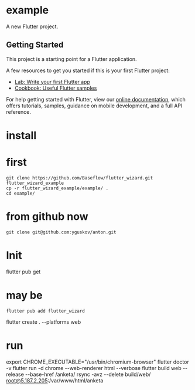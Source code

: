 # example

A new Flutter project.

## Getting Started

This project is a starting point for a Flutter application.

A few resources to get you started if this is your first Flutter project:

- [Lab: Write your first Flutter app](https://flutter.dev/docs/get-started/codelab)
- [Cookbook: Useful Flutter samples](https://flutter.dev/docs/cookbook)

For help getting started with Flutter, view our
[online documentation](https://flutter.dev/docs), which offers tutorials,
samples, guidance on mobile development, and a full API reference.

# install 
   # first
    git clone https://github.com/Baseflow/flutter_wizard.git flutter_wizard_example
    cp -r flutter_wizard_example/example/ .
    cd example/

   # from github now
    git clone git@github.com:yguskov/anton.git 

# Init
flutter pub get
   # may be  
    flutter pub add flutter_wizard
flutter create . --platforms web

# run 
export CHROME_EXECUTABLE="/usr/bin/chromium-browser"
flutter doctor -v
flutter run -d chrome --web-renderer html --verbose
flutter build web --release --base-href /anketa/
rsync -avz --delete build/web/ root@5.187.2.205:/var/www/html/anketa

